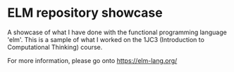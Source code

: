 # ELM repository showcase
A showcase of what I have done with the functional programming language 'elm'. This is a sample of what I worked on the 1JC3 (Introduction to Computational Thinking) course.

For more information, please go onto https://elm-lang.org/
